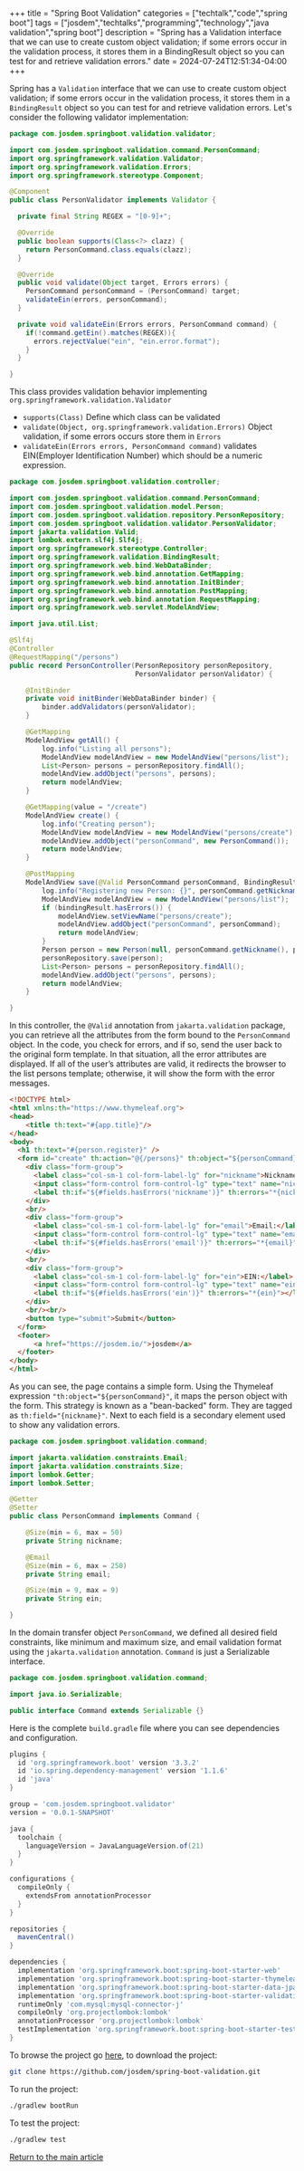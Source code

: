 +++
title = "Spring Boot Validation"
categories = ["techtalk","code","spring boot"]
tags = ["josdem","techtalks","programming","technology","java validation","spring boot"]
description = "Spring has a Validation interface that we can use to create custom object validation; if some errors occur in the validation process, it stores them in a BindingResult object so you can test for and retrieve validation errors."
date = 2024-07-24T12:51:34-04:00
+++

Spring has a `Validation` interface that we can use to create custom object validation; if some errors occur in the validation process, it stores them in a `BindingResult` object so you can test for and retrieve validation errors. Let's consider the following validator implementation:

```java
package com.josdem.springboot.validation.validator;

import com.josdem.springboot.validation.command.PersonCommand;
import org.springframework.validation.Validator;
import org.springframework.validation.Errors;
import org.springframework.stereotype.Component;

@Component
public class PersonValidator implements Validator {

  private final String REGEX = "[0-9]+";

  @Override
  public boolean supports(Class<?> clazz) {
    return PersonCommand.class.equals(clazz);
  }

  @Override
  public void validate(Object target, Errors errors) {
    PersonCommand personCommand = (PersonCommand) target;
    validateEin(errors, personCommand);
  }

  private void validateEin(Errors errors, PersonCommand command) {
    if(!command.getEin().matches(REGEX)){
      errors.rejectValue("ein", "ein.error.format");
    }
  }

}
```

This class provides validation behavior implementing `org.springframework.validation.Validator`

* `supports(Class)` Define which class can be validated
* `validate(Object, org.springframework.validation.Errors)` Object validation, if some errors occurs store them in `Errors`
* `validateEin(Errors errors, PersonCommand command)` validates EIN(Employer Identification Number) which should be a numeric expression.

```java
package com.josdem.springboot.validation.controller;

import com.josdem.springboot.validation.command.PersonCommand;
import com.josdem.springboot.validation.model.Person;
import com.josdem.springboot.validation.repository.PersonRepository;
import com.josdem.springboot.validation.validator.PersonValidator;
import jakarta.validation.Valid;
import lombok.extern.slf4j.Slf4j;
import org.springframework.stereotype.Controller;
import org.springframework.validation.BindingResult;
import org.springframework.web.bind.WebDataBinder;
import org.springframework.web.bind.annotation.GetMapping;
import org.springframework.web.bind.annotation.InitBinder;
import org.springframework.web.bind.annotation.PostMapping;
import org.springframework.web.bind.annotation.RequestMapping;
import org.springframework.web.servlet.ModelAndView;

import java.util.List;

@Slf4j
@Controller
@RequestMapping("/persons")
public record PersonController(PersonRepository personRepository,
                               PersonValidator personValidator) {

    @InitBinder
    private void initBinder(WebDataBinder binder) {
        binder.addValidators(personValidator);
    }

    @GetMapping
    ModelAndView getAll() {
        log.info("Listing all persons");
        ModelAndView modelAndView = new ModelAndView("persons/list");
        List<Person> persons = personRepository.findAll();
        modelAndView.addObject("persons", persons);
        return modelAndView;
    }

    @GetMapping(value = "/create")
    ModelAndView create() {
        log.info("Creating person");
        ModelAndView modelAndView = new ModelAndView("persons/create");
        modelAndView.addObject("personCommand", new PersonCommand());
        return modelAndView;
    }

    @PostMapping
    ModelAndView save(@Valid PersonCommand personCommand, BindingResult bindingResult) {
        log.info("Registering new Person: {}", personCommand.getNickname());
        ModelAndView modelAndView = new ModelAndView("persons/list");
        if (bindingResult.hasErrors()) {
            modelAndView.setViewName("persons/create");
            modelAndView.addObject("personCommand", personCommand);
            return modelAndView;
        }
        Person person = new Person(null, personCommand.getNickname(), personCommand.getEmail(), personCommand.getEin());
        personRepository.save(person);
        List<Person> persons = personRepository.findAll();
        modelAndView.addObject("persons", persons);
        return modelAndView;
    }

}
```

In this controller, the `@Valid` annotation from `jakarta.validation` package, you can retrieve all the attributes from the form bound to the `PersonCommand` object. In the code, you check for errors, and if so, send the user back to the original form template. In that situation, all the error attributes are displayed. If all of the user’s attributes are valid, it redirects the browser to the list persons template; otherwise, it will show the form with the error messages.

```html
<!DOCTYPE html>
<html xmlns:th="https://www.thymeleaf.org">
<head>
    <title th:text="#{app.title}"/>
</head>
<body>
  <h1 th:text="#{person.register}" />
  <form id="create" th:action="@{/persons}" th:object="${personCommand}" method="post">
    <div class="form-group">
      <label class="col-sm-1 col-form-label-lg" for="nickname">Nickname:</label>
      <input class="form-control form-control-lg" type="text" name="nickname" th:field="*{nickname}" placeholder="nickname" id="nickname"/>
      <label th:if="${#fields.hasErrors('nickname')}" th:errors="*{nickname}"></label>
    </div>
    <br/>
    <div class="form-group">
      <label class="col-sm-1 col-form-label-lg" for="email">Email:</label>
      <input class="form-control form-control-lg" type="text" name="email" th:field="*{email}" placeholder="email" id="email"/>
      <label th:if="${#fields.hasErrors('email')}" th:errors="*{email}"></label>
    </div>
    <br/>
    <div class="form-group">
      <label class="col-sm-1 col-form-label-lg" for="ein">EIN:</label>
      <input class="form-control form-control-lg" type="text" name="ein" th:field="*{ein}" placeholder="EIN" id="ein"/>
      <label th:if="${#fields.hasErrors('ein')}" th:errors="*{ein}"></label>
    </div>
    <br/><br/>
    <button type="submit">Submit</button>
  </form>
  <footer>
      <a href="https://josdem.io/">josdem</a>
  </footer>
</body>
</html>
```

As you can see, the page contains a simple form. Using the Thymeleaf expression `"th:object="${personCommand}"`, it maps the person object with the form. This strategy is known as a "bean-backed" form. They are tagged as `th:field="{nickname}"`. Next to each field is a secondary element used to show any validation errors.

```java
package com.josdem.springboot.validation.command;

import jakarta.validation.constraints.Email;
import jakarta.validation.constraints.Size;
import lombok.Getter;
import lombok.Setter;

@Getter
@Setter
public class PersonCommand implements Command {

    @Size(min = 6, max = 50)
    private String nickname;

    @Email
    @Size(min = 6, max = 250)
    private String email;

    @Size(min = 9, max = 9)
    private String ein;

}
```

In the domain transfer object `PersonCommand`, we defined all desired field constraints, like minimum and maximum size, and email validation format using the `jakarta.validation` annotation. `Command` is just a Serializable interface.

```java
package com.josdem.springboot.validation.command;

import java.io.Serializable;

public interface Command extends Serializable {}
```

Here is the complete `build.gradle` file where you can see dependencies and configuration.

```groovy
plugins {
  id 'org.springframework.boot' version '3.3.2'
  id 'io.spring.dependency-management' version '1.1.6'
  id 'java'
}

group = 'com.josdem.springboot.validator'
version = '0.0.1-SNAPSHOT'

java {
  toolchain {
    languageVersion = JavaLanguageVersion.of(21)
  }
}

configurations {
  compileOnly {
    extendsFrom annotationProcessor
  }
}

repositories {
  mavenCentral()
}

dependencies {
  implementation 'org.springframework.boot:spring-boot-starter-web'
  implementation 'org.springframework.boot:spring-boot-starter-thymeleaf'
  implementation 'org.springframework.boot:spring-boot-starter-data-jpa'
  implementation 'org.springframework.boot:spring-boot-starter-validation'
  runtimeOnly 'com.mysql:mysql-connector-j'
  compileOnly 'org.projectlombok:lombok'
  annotationProcessor 'org.projectlombok:lombok'
  testImplementation 'org.springframework.boot:spring-boot-starter-test'
}
```

To browse the project go [here](https://github.com/josdem/spring-boot-validation), to download the project:

```bash
git clone https://github.com/josdem/spring-boot-validation.git
```

To run the project:

```bash
./gradlew bootRun
```

To test the project:

```bash
./gradlew test
```

[Return to the main article](/techtalk/spring_boot)
